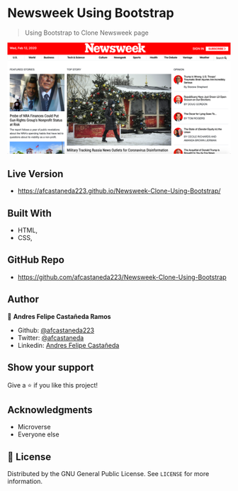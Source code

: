 # Newsweek Using Bootstrap

> Using Bootstrap to Clone Newsweek page

![screenshot](./assets/screenshot.png)

## Live Version

- https://afcastaneda223.github.io/Newsweek-Clone-Using-Bootstrap/


## Built With

- HTML,
- CSS,

## GitHub Repo

- https://github.com/afcastaneda223/Newsweek-Clone-Using-Bootstrap


## Author

👤 **Andres Felipe Castañeda Ramos**

- Github: [@afcastaneda223](https://github.com/afcastaneda223)
- Twitter: [@afcastaneda](https://twitter.com/afcastaneda)
- Linkedin: [Andres Felipe Castañeda](www.linkedin.com/in/andres-castaneda223)


## Show your support

Give a ⭐️ if you like this project!

## Acknowledgments

- Microverse
- Everyone else

## 📝 License

Distributed by the GNU General Public License. See `LICENSE` for more information.
